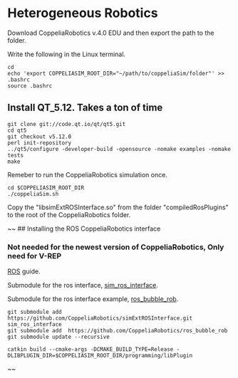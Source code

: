 # Heterogeneous Robotics
Download CoppeliaRobotics v.4.0 EDU and then export the path to the folder.

Write the following in the Linux terminal.

```
cd
echo 'export COPPELIASIM_ROOT_DIR="~/path/to/coppeliaSim/folder"' >> .bashrc
source .bashrc
```

## Install QT_5.12. Takes a ton of time

```
git clone git://code.qt.io/qt/qt5.git
cd qt5
git checkout v5.12.0
perl init-repository
../qt5/configure -developer-build -opensource -nomake examples -nomake tests
make
```

Remeber to run the CoppeliaRobotics simulation once.

```
cd $COPPELIASIM_ROOT_DIR
./coppeliaSim.sh
```

Copy the "libsimExtROSInterface.so" from the folder "compiledRosPlugins" to the root of the CoppeliaRobotics folder.

~~ ## Installing the ROS CoppeliaRobotics interface
### Not needed for the newest version of CoppeliaRobotics, Only need for V-REP
[ROS](http://www.coppeliarobotics.com/helpFiles/en/ros1Tutorial.htm) guide.

Submodule for the ros interface, [sim_ros_interface](https://github.com/CoppeliaRobotics/simExtROSInterface).

Submodule for the ros interface example, [ros_bubble_rob](https://github.com/CoppeliaRobotics/ros_bubble_rob).

```
git submodule add  https://github.com/CoppeliaRobotics/simExtROSInterface.git sim_ros_interface
git submodule add  https://github.com/CoppeliaRobotics/ros_bubble_rob
git submodule update --recursive

catkin build --cmake-args -DCMAKE_BUILD_TYPE=Release -DLIBPLUGIN_DIR=$COPPELIASIM_ROOT_DIR/programming/libPlugin
```
~~ 
